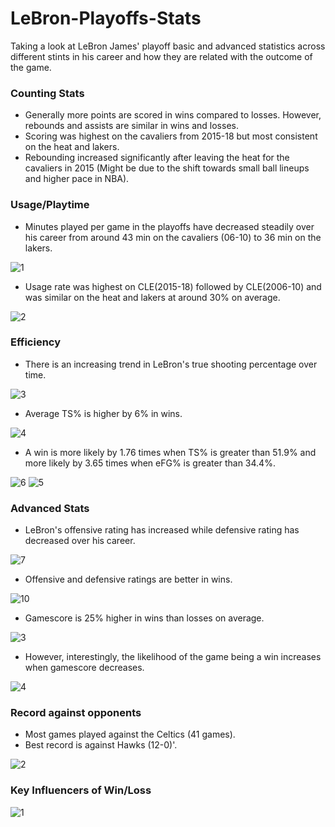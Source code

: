 # LeBron-Playoffs-Stats
Taking a look at LeBron James' playoff basic and advanced statistics across different stints in his career and how they are related with the outcome of the game. 

### Counting Stats
- Generally more points are scored in wins compared to losses. However, rebounds and assists are similar in wins and losses.
- Scoring was highest on the cavaliers from 2015-18 but most consistent on the heat and lakers.
- Rebounding increased significantly after leaving the heat for the cavaliers in 2015 (Might be due to the shift towards small ball lineups and higher pace in NBA).

### Usage/Playtime
- Minutes played per game in the playoffs have decreased steadily over his career from around 43 min on the cavaliers (06-10) to 36 min on the lakers.

![1](https://user-images.githubusercontent.com/91514179/170053350-267bdadd-094c-4a34-9851-65258c039b47.PNG)

- Usage rate was highest on CLE(2015-18) followed by CLE(2006-10) and was similar on the heat and lakers at around 30% on average.

![2](https://user-images.githubusercontent.com/91514179/170053989-a22967bb-654b-4e64-aeaf-5a37814ffda7.PNG)

### Efficiency

- There is an increasing trend in LeBron's true shooting percentage over time.

![3](https://user-images.githubusercontent.com/91514179/170054791-968d4594-0745-48dc-8ea9-5128b31fde74.PNG)

- Average TS% is higher by 6% in wins.

![4](https://user-images.githubusercontent.com/91514179/170055140-a73c850e-111a-4e23-a18f-6687cd9ed6b0.PNG)

- A win is more likely by 1.76 times when TS% is greater than 51.9% and more likely by 3.65 times when eFG% is greater than 34.4%.

![6](https://user-images.githubusercontent.com/91514179/170217124-9b333105-6b71-4605-b8af-1e53073b7596.PNG)
![5](https://user-images.githubusercontent.com/91514179/170217129-eeabe37d-b01f-41b8-989d-2fa2de91a436.PNG)

### Advanced Stats

- LeBron's offensive rating has increased while defensive rating has decreased over his career.

![7](https://user-images.githubusercontent.com/91514179/170061833-2ab04a8e-84ec-4ca9-b7bd-547ef73e462b.PNG)

- Offensive and defensive ratings are better in wins.

![10](https://user-images.githubusercontent.com/91514179/170062458-f74d8f28-8031-4b24-80df-50410e1fb9bb.PNG)

- Gamescore is 25% higher in wins than losses on average.

![3](https://user-images.githubusercontent.com/91514179/170213221-aee2e85b-cab2-4b98-a527-848b5d792696.PNG)

- However, interestingly, the likelihood of the game being a win increases when gamescore decreases.

![4](https://user-images.githubusercontent.com/91514179/170215588-15236437-fe0d-409b-8067-98f89ca190fd.PNG)

### Record against opponents

- Most games played against the Celtics (41 games).
- Best record is against Hawks (12-0)'.

![2](https://user-images.githubusercontent.com/91514179/170206078-358d3b45-3ff3-4552-8389-79fe77a0b2e4.PNG)

### Key Influencers of Win/Loss

![1](https://user-images.githubusercontent.com/91514179/170192095-e84d134a-127b-4d2a-926f-33287bc0bbd8.PNG)


